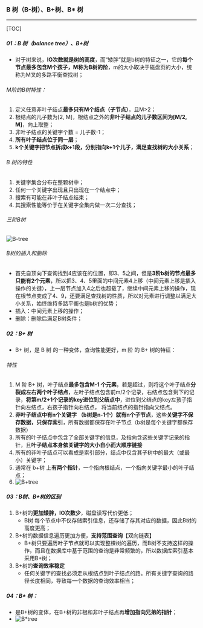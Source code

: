 ### B 树（B-树）、B+树、B* 树

------

[TOC]

##### 01：B 树（balance tree）、B+树

- 对于树来说，**IO次数就是树的高度**，而“矮胖”就是b树的特征之一，它的**每个节点最多包含M个孩子，M称为B树的阶**，m的大小取决于磁盘页的大小，统称为M叉的多路平衡查找树；


###### M阶的B树特性：

1. 定义任意非叶子结点**最多只有M个结点（子节点）**，且M>2；
2. 根结点的儿子数为[2, M]，根结点之外的**非叶子结点的儿子数区间为[M/2, M]**，向上取整；
4. 非叶子结点的关键字个数 = 儿子数-1；
5. **所有叶子结点位于同一层**；
6. **k个关键字把节点拆成k+1段，分别指向k+1个儿子，满足查找树的大小关系**；

###### B 树的特性

1. 关键字集合分布在整颗树中；
2. 任何一个关键字出现且只出现在一个结点中；
3. 搜索有可能在非叶子结点结束；
4. 其搜索性能等价于在关键字全集内做一次二分查找；

###### 三阶B树

![B-tree](/Users/likang/Code/Git/Algorithms-and-Data-Structures/07：树/photos/B-tree.png)

###### B树的插入和删除

- 首先自顶向下查询找到4应该在的位置，即3、5之间，但是**3阶b树的节点最多只能有2个元素**，所以把3、4、5里面的中间元素4上移（中间元素上移是插入操作的关键），上一层节点加入4之后也超载了，继续中间元素上移的操作，现在根节点变成了4、9，还要满足查找树的性质，所以对元素进行调整以满足大小关系，始终维持多路平衡也是b树的优势；
- 插入：中间元素上移的操作；
- 删除：删除后满足B树条件；

##### 02：B+ 树

- B+ 树，是 B 树 的一种变体，查询性能更好，m 阶 的 B+ 树的特征：

###### 特性

1. M 阶 B+ 树，叶子结点**最多包含M-1 个元素**，若是超过，则将这个叶子结点**分裂成左右两个叶子结点**，左叶子结点包含前m/2个记录，右结点包含剩下的记录，**将第m/2+1个记录的key进位到父结点中**，进位到父结点的key左孩子指针向左结点，右孩子指针向右结点， 将当前结点的指针指向父结点。
2. **非叶子结点中有n个关键字 （b树是n-1个）就有n个子节点**，这些**关键字不保存数据，只保存索引**，所有数据都保存在叶子节点（b树是每个关键字都保存数据）
3. 所有的叶子结点中包含了全部关键字的信息，及指向含这些关键字记录的指针，且**叶子结点本身依关键字的大小自小而大顺序链接**
4. 所有的非叶子结点可以看成是索引部分，结点中仅含其子树中的最大（或最小）关键字；
5. 通常在 b+树 上**有两个指针**，一个指向根结点，一个指向关键字最小的叶子结点；
6. ![B+tree](/Users/likang/Code/Git/Algorithms-and-Data-Structures/07：树/photos/B+tree.jpeg)

##### 03：B树、B+树的区别

1. B+树的**更加矮胖，IO次数少**，磁盘读写代价更低；
   - B树 每个节点中不仅存储索引信息，还存储了存其对应的数据，因此B树的高度更高；
2. B+树的数据信息遍历更加方便，**支持范围查询**【双向链表】
   - B+树只要遍历叶子节点就可以实现整棵树的遍历，而B树不支持这样的操作，而且在数据库中基于范围的查询是非常频繁的，所以数据库索引基本采用B+树；
3. B+树的**查询效率稳定**
   - 任何关键字的查找必须走从根结点到叶子结点的路。所有关键字查询的路径长度相同，导致每一个数据的查询效率相当；

##### 04：B* 树：

- 是B+树的变体，在B+树的非根和非叶子结点再**增加指向兄弟的指针**；
- ![B*tree](/Users/likang/Code/Git/Algorithms-and-Data-Structures/07：树/photos/B*tree.png)

